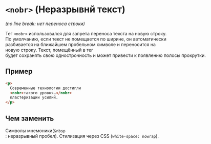 # `<nobr>` (Неразрывнй текст)

_(no line break: нет переноса строки)_

Тег `<nobr>` использовался для запрета переноса текста на новую строку. По умолчанию, если текст не помещается по ширине, он автоматически разбивается на ближайшем пробельном символе и переносится на новую строку. Текст, помещённый в тег <nobr> будет сохранять свою однострочность и может привести к появлению полосы прокрутки.

## Пример

```html
<p>
  Современные технологии достигли
  <nobr>такого уровня…</nobr>
  кластеризации усилий.
</p>
```

## Чем заменить

Символы мнемоники(`&nbsp`: неразрывный пробел).
Стилизация через CSS (`white-space: nowrap`).

